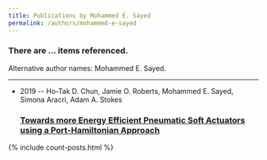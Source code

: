 ```yaml
---
title: Publications by Mohammed E. Sayed
permalink: /authors/mohammed-e-sayed
---
```


<h3 id="number-posts">There are ... items referenced.</h3>
<p id='info-authors'>Alternative author names: Mohammed E. Sayed.</p>
<hr />
<ul class="post-list">
<li><span class='post-meta'>2019 -- Ho-Tak D. Chun, Jamie O. Roberts, Mohammed E. Sayed, Simona Aracri, Adam A. Stokes</span><h3><a class='post-link' href="{{ site.baseurl }}/towards-more-energy-efficient-pneumatic-soft-actuators-using-a-port-hamiltonian-approach">Towards more Energy Efficient Pneumatic Soft Actuators using a Port-Hamiltonian Approach</a></h3></li>

</ul>
{% include count-posts.html %}
